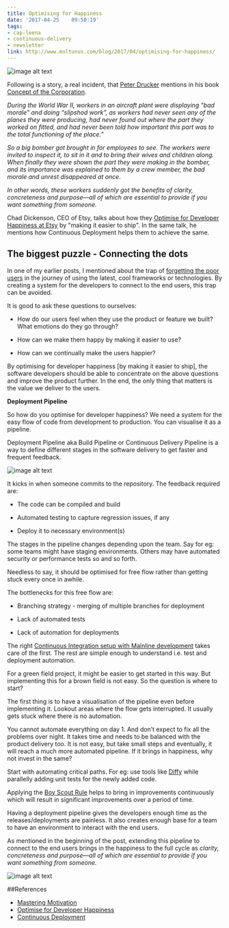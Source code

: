 ```yaml
---
title: Optimising for Happiness
date: '2017-04-25	 09:50:19'
tags:
- cap-leena
- continuous-delivery
- newsletter
link: http://www.multunus.com/blog/2017/04/optimising-for-happiness/
---
```


![image alt text](http://cdn.loc.gov/service/pnp/fsac/1a34000/1a34900/1a34931r.jpg)

Following is a story, a real incident, that [Peter Drucker](https://en.wikipedia.org/wiki/Peter_Drucker) mentions in his book [Concept of the Corporation](https://en.wikipedia.org/wiki/Concept_of_the_Corporation).

*During the World War II, workers in an aircraft plant were displaying "bad morale" and doing “slipshod work”, as workers had never seen any of the planes they were producing, had never found out where the part they worked on fitted, and had never been told how important this part was to the total functioning of the place.”*

*So a big bomber got brought in for employees to see. The workers were invited to inspect it, to sit in it and to bring their wives and children along. When finally they were shown the part they were making in the bomber, and its importance was explained to them by a crew member, the bad morale and unrest disappeared at once.*

*In other words, these workers suddenly got the benefits of clarity, concreteness and purpose—all of which are essential to provide if you want something from someone.*

Chad Dickenson, CEO of Etsy, talks about how they [Optimise for Developer Happiness at Etsy](https://www.youtube.com/watch?v=22EECFEk9Xs) by "making it easier to ship". In the same talk, he mentions how Continuous Deployment helps them to achieve the same.

## The biggest puzzle - Connecting the dots

In one of my earlier posts, I mentioned about the trap of [forgetting the poor users](http://www.multunus.com/blog/2017/03/forgotten-story-whom-are-we-building-it-for/) in the journey of using the latest, cool frameworks or technologies. By creating a system for the developers to connect to the end users, this trap can be avoided. 

It is good to ask these questions to ourselves:

* How do our users feel when they use the product or feature we built? What emotions do they go through?

* How can we make them happy by making it easier to use?

* How can we continually make the users happier?

By optimising for developer happiness [by making it easier to ship], the software developers should be able to concentrate on the above questions and improve the product further. In the end, the only thing that matters is the value we deliver to the users.

**Deployment Pipeline**

So how do you optimise for developer happiness? We need a system for the easy flow of code from development to production. You can visualise it as a pipeline.

Deployment Pipeline aka Build Pipeline or Continuous Delivery Pipeline is a way to define different stages in the software delivery to get faster and frequent feedback.

![image alt text](https://s3.amazonaws.com/multunus-cdimages/deployment-pipeline.png)

It kicks in when someone commits to the repository. The feedback required are:

* The code can be compiled and build

* Automated testing to capture regression issues, if any

* Deploy it to necessary environment(s)

The stages in the pipeline changes depending upon the team. Say for eg: some teams might have staging environments. Others may have automated security or performance tests so and so forth.

Needless to say, it should be optimised for free flow rather than getting stuck every once in awhile.

The bottlenecks for this free flow are:

* Branching strategy - merging of multiple branches for deployment

* Lack of automated tests

* Lack of automation for deployments

The right [Continuous Integration setup with Mainline development](http://www.multunus.com/blog/2016/03/merge-hells-feature-toggles-rescue/) takes care of the first. The rest are simple enough to understand i.e. test and deployment automation.

For a green field project, it might be easier to get started in this way. But implementing this for a brown field is not easy. So the question is where to start? 

The first thing is to have a visualisation of the pipeline even before implementing it. Lookout areas where the flow gets interrupted. It usually gets stuck where there is no automation. 

You cannot automate everything on day 1. And don’t expect to fix all the problems over night. It takes time and needs to be balanced with the product delivery too. It is not easy, but take small steps and eventually, it will reach a much more automated pipeline. If it brings in happiness, why not invest in the same? 

Start with automating critical paths. For eg: use tools like [Diffy](https://github.com/twitter/diffy) while parallelly adding unit tests for the newly added code. 

Applying the [Boy Scout Rule](http://wiki.c2.com/?BoyScoutRule) helps to bring in improvements continuously which will result in significant improvements over a period of time.

Having a deployment pipeline gives the developers enough time as the releases/deployments are painless. It also creates enough base for a team to have an environment to interact with the end users. 

As mentioned in the beginning of the post, extending this pipeline to connect to the end users brings in the happiness to the full cycle as *clarity, concreteness and purpose—all of which are essential to provide if you want something from someone.*

![image alt text](https://s3.amazonaws.com/multunus-cdimages/before-after-cd.png)

##References

* [Mastering Motivation](http://www.druckerinstitute.com/2012/04/master-motivation/)
* [Optimise for Developer Happiness](https://www.youtube.com/watch?v=22EECFEk9Xs)
* [Continuous Deployment](https://blog.leanstack.com/continuous-deployment-startup-lessons-learned-conference-4-23-2010-def20ca345e0)

